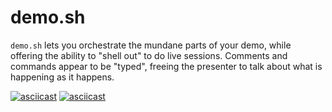 # demo.sh

`demo.sh` lets you orchestrate the mundane parts of your demo, while
offering the ability to "shell out" to do live sessions. Comments and commands
appear to be "typed", freeing the presenter to talk about what is happening
as it happens.

[![asciicast](https://asciinema.org/a/121688.png)](https://asciinema.org/a/121688)
[![asciicast](https://asciinema.org/a/121689.png)](https://asciinema.org/a/121689)
